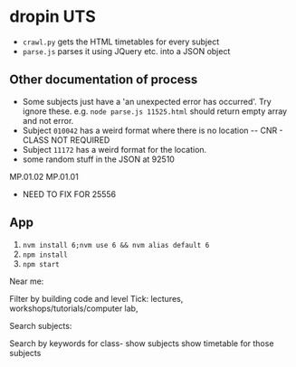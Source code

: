 dropin UTS
==========

 - `crawl.py` gets the HTML timetables for every subject
 - `parse.js` parses it using JQuery etc. into a JSON object



## Other documentation of process
 - Some subjects just have a 'an unexpected error has occurred'. Try ignore these. e.g. `node parse.js 11525.html` should return empty array and not error.
 - Subject `010042` has a weird format where there is no location -- CNR - CLASS NOT REQUIRED
 - Subject `11172` has a weird format for the location.
 - some random stuff in the JSON at 92510

 MP.01.02
MP.01.01

 - NEED TO FIX FOR 25556


## App
 1. `nvm install 6;nvm use 6 && nvm alias default 6`
 2. `npm install`
 3. `npm start`



Near me:

Filter by building code and level
Tick: lectures, workshops/tutorials/computer lab, 


Search subjects:

Search by keywords for class-
	show subjects
		show timetable for those subjects

